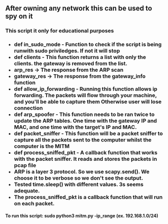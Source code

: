 ## After owning any network this can be used to spy on it

<h3>This script it only for educational purposes<h3>
<ul>
<li>def in_sudo_mode - Function to check if the script is being runwith sudo priviledges. If not it will stop</li>
<li>def clients - This function returns a list with only the clients. the gateway is removed from the list.</li>
<li>arp_res -> The response from the ARP scan</li>
<li>gateway_res -> The response from the gateway_info function</li>
<li>def allow_ip_forwarding - Running this function allows ip forwarding. The packets will flow through your machine, and you'll be able to capture them Otherwise user will lose connection</li>
<li>def arp_spoofer - This function needs to be ran twice to update the ARP tables. One time with the gateway IP and MAC, and one time with the target's IP and MAC.</li>
<li>def packet_sniffer - This function will be a packet sniffer to capture all the packets sent to the computer whilst the computer is the MITM</li>
<li>def process_sniffed_pkt - A callback function that works with the packet sniffer. It reads and stores the packets in pcap file</li>
<li>ARP is a layer 3 protocol. So we use scapy.send(). We choose it to be verbose so we don't see the output.</li>
<li>Tested time.sleep() with different values. 3s seems adequate.</li>
<li>The process_sniffed_pkt is a callback function that will run on each packet.</li>
</ul>
<h4>To run this script: sudo python3 mitm.py -ip_range (ex. 192.168.1.0/24)</h4>
